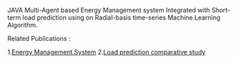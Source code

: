 JAVA Multi-Agent based Energy Management system Integrated with Short-term load prediction using on Radial-basis time-series Machine Learning Algorithm.


Related Publications :

1.[Energy Management System](https://ieeexplore.ieee.org/document/10245738)
2.[Load prediction comparative study](https://ieeexplore.ieee.org/document/9215329)
